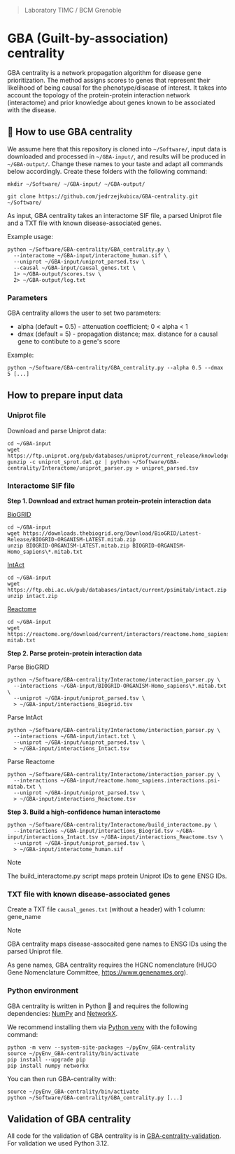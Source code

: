 > Laboratory TIMC / BCM Grenoble

# GBA (Guilt-by-association) centrality

GBA centrality is a network propagation algorithm for disease gene prioritization. The method assigns scores to genes that represent their likelihood of being causal for the phenotype/disease of interest. It takes into account the topology of the protein-protein interaction network (interactome) and prior knowledge about genes known to be associated with the disease.

## 🚀 How to use GBA centrality

We assume here that this repository is cloned into `~/Software/`, input data is downloaded and processed in `~/GBA-input/`, and results will be produced in `~/GBA-output/`. Change these names to your taste and adapt all commands below accordingly. Create these folders with the following command:

```
mkdir ~/Software/ ~/GBA-input/ ~/GBA-output/
```

```
git clone https://github.com/jedrzejkubica/GBA-centrality.git ~/Software/
```

As input, GBA centrality takes an interactome SIF file, a parsed Uniprot file and a TXT file with known disease-associated genes.

Example usage:
```
python ~/Software/GBA-centrality/GBA_centrality.py \
  --interactome ~/GBA-input/interactome_human.sif \
  --uniprot ~/GBA-input/uniprot_parsed.tsv \
  --causal ~/GBA-input/causal_genes.txt \
  1> ~/GBA-output/scores.tsv \
  2> ~/GBA-output/log.txt
```

### Parameters

GBA centrality allows the user to set two parameters:
- alpha (default = 0.5) - attenuation coefficient; 0 < alpha < 1
- dmax (default = 5) - propagation distance; max. distance for a causal gene to contibute to a gene's score

Example:

```
python ~/Software/GBA-centrality/GBA_centrality.py --alpha 0.5 --dmax 5 [...]
```

## How to prepare input data

### Uniprot file

Download and parse Uniprot data:

```
cd ~/GBA-input
wget https://ftp.uniprot.org/pub/databases/uniprot/current_release/knowledgebase/complete/uniprot_sprot.dat.gz
gunzip -c uniprot_sprot.dat.gz | python ~/Software/GBA-centrality/Interactome/uniprot_parser.py > uniprot_parsed.tsv
```

### Interactome SIF file

**Step 1. Download and extract human protein-protein interaction data**

[BioGRID](https://thebiogrid.org/)

```
cd ~/GBA-input
wget https://downloads.thebiogrid.org/Download/BioGRID/Latest-Release/BIOGRID-ORGANISM-LATEST.mitab.zip
unzip BIOGRID-ORGANISM-LATEST.mitab.zip BIOGRID-ORGANISM-Homo_sapiens\*.mitab.txt
```

[IntAct](https://www.ebi.ac.uk/intact/home)

```
cd ~/GBA-input
wget https://ftp.ebi.ac.uk/pub/databases/intact/current/psimitab/intact.zip
unzip intact.zip
```

[Reactome](https://reactome.org/download-data)

```
cd ~/GBA-input
wget https://reactome.org/download/current/interactors/reactome.homo_sapiens.interactions.psi-mitab.txt
```

**Step 2. Parse protein-protein interaction data**

Parse BioGRID

```
python ~/Software/GBA-centrality/Interactome/interaction_parser.py \
  --interactions ~/GBA-input/BIOGRID-ORGANISM-Homo_sapiens\*.mitab.txt \
  --uniprot ~/GBA-input/uniprot_parsed.tsv \
  > ~/GBA-input/interactions_Biogrid.tsv
```

Parse IntAct

```
python ~/Software/GBA-centrality/Interactome/interaction_parser.py \
  --interactions ~/GBA-input/intact.txt \
  --uniprot ~/GBA-input/uniprot_parsed.tsv \
  > ~/GBA-input/interactions_Intact.tsv
```

Parse Reactome

```
python ~/Software/GBA-centrality/Interactome/interaction_parser.py \
  --interactions ~/GBA-input/reactome.homo_sapiens.interactions.psi-mitab.txt \
  --uniprot ~/GBA-input/uniprot_parsed.tsv \
  > ~/GBA-input/interactions_Reactome.tsv
```

**Step 3. Build a high-confidence human interactome**

```
python ~/Software/GBA-centrality/Interactome/build_interactome.py \
  --interactions ~/GBA-input/interactions_Biogrid.tsv ~/GBA-input/interactions_Intact.tsv ~/GBA-input/interactions_Reactome.tsv \
  --uniprot ~/GBA-input/uniprot_parsed.tsv \
  > ~/GBA-input/interactome_human.sif
```

> [!NOTE]  
> The build_interactome.py script maps protein Uniprot IDs to gene ENSG IDs.

### TXT file with known disease-associated genes

Create a TXT file `causal_genes.txt` (without a header) with 1 column: gene_name

> [!NOTE]
> GBA centrality maps disease-assocaited gene names to ENSG IDs using the parsed Uniprot file.
> 
> As gene names, GBA centrality requires the HGNC nomenclature (HUGO Gene Nomenclature Committee, https://www.genenames.org).

### Python environment

GBA centrality is written in Python :snake: and requires the following dependencies: [NumPy](https://numpy.org/) and [NetworkX](https://networkx.org/).

We recommend installing them via [Python venv](https://docs.python.org/3/library/venv.html) with the following command:

```
python -m venv --system-site-packages ~/pyEnv_GBA-centrality
source ~/pyEnv_GBA-centrality/bin/activate
pip install --upgrade pip
pip install numpy networkx
```

You can then run GBA-centrality with:
```
source ~/pyEnv_GBA-centrality/bin/activate
python ~/Software/GBA-centrality/GBA_centrality.py [...]
```

## Validation of GBA centrality

All code for the validation of GBA centrality is in [GBA-centrality-validation](https://github.com/jedrzejkubica/GBA-centrality-validation). For validation we used Python 3.12.
